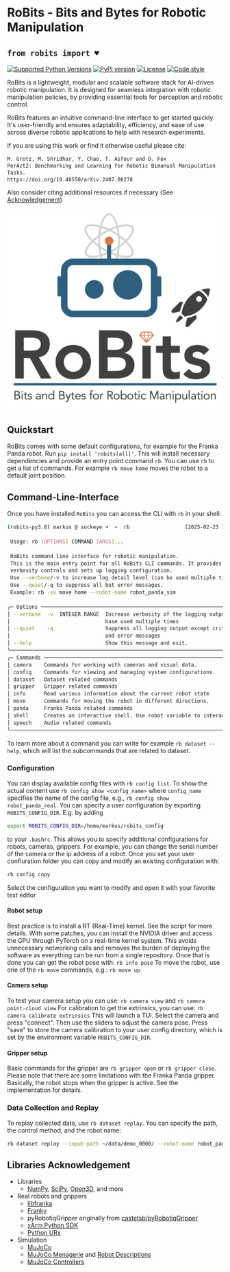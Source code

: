# RoBits - Bits and Bytes for Robotic Manipulation

## `from robits import ♥`

[![Supported Python Versions](https://img.shields.io/pypi/pyversions/robits)](https://pypi.org/project/robits/) 
[![PyPI version](https://img.shields.io/pypi/v/robits)](https://pypi.org/project/robits/) 
[![License](https://img.shields.io/pypi/l/robits)](https://github.com/markusgrotz/robits/LICENSE.md)
[![Code style](https://img.shields.io/badge/code%20style-black-black)](https://black.readthedocs.io/en/stable/)


RoBits is a lightweight, modular and scalable software stack for AI-driven
robotic manipulation.  It is designed for seamless integration with robotic
manipulation policies, by providing essential tools for perception and robotic
control.

RoBits features an intuitive command-line interface to get started quickly.
It's user-friendly and ensures adaptability, efficiency, and ease of use across
diverse robotic applications to help with research experiments.

If you are using this work or find it otherwise useful please cite:
```
M. Grotz, M. Shridhar, Y. Chao, T. Asfour and D. Fox
PerAct2: Benchmarking and Learning for Robotic Bimanual Manipulation Tasks.
https://doi.org/10.48550/arXiv.2407.00278
```

Also consider citing additional resources if necessary (See [Acknowledgement](#Acknowledgement))


![Logo](https://raw.githubusercontent.com/markusgrotz/robits/master/docs/source/_static/logo.png)


## Quickstart

RoBits comes with some default configurations, for example for the Franka Panda
robot. Run `pip install 'robits[all]'`. This will install necessary dependencies and
provide an entry point command `rb`. You can use `rb` to get a list of
commands. For example `rb move home` moves the robot to a default joint
position.

## Command-Line-Interface

Once you have installed `RoBits` you can access the CLI with `rb` in your shell:
```bash
(robits-py3.8) markus @ sockeye ➜  ~  rb                  [2025-02-23 19:53:43]
                                                                                
 Usage: rb [OPTIONS] COMMAND [ARGS]...                                          
                                                                                
 RoBits command line interface for robotic manipulation.                        
 This is the main entry point for all RoBits CLI commands. It provides global   
 verbosity controls and sets up logging configuration.                          
 Use --verbose/-v to increase log detail level (can be used multiple times).    
 Use --quiet/-q to suppress all but error messages.                             
 Example: rb -vv move home --robot-name robot_panda_sim                         
                                                                                
╭─ Options ────────────────────────────────────────────────────────────────────╮
│ --verbose  -v  INTEGER RANGE  Increase verbosity of the logging output. Can  │
│                               base used multiple times                       │
│ --quiet    -q                 Suppress all logging output except critical    │
│                               and error messages                             │
│ --help                        Show this message and exit.                    │
╰──────────────────────────────────────────────────────────────────────────────╯
╭─ Commands ───────────────────────────────────────────────────────────────────╮
│ camera    Commands for working with cameras and visual data.                 │
│ config    Commands for viewing and managing system configurations.           │
│ dataset   Dataset related commands                                           │
│ gripper   Gripper related commands                                           │
│ info      Read various information about the current robot state             │
│ move      Commands for moving the robot in different directions.             │
│ panda     Franka Panda related commands                                      │
│ shell     Creates an interactive shell. Use robot variable to interact       │
│ speech    Audio related commands                                             │
╰──────────────────────────────────────────────────────────────────────────────╯
```
To learn more about a command you can write for example `rb dataset --help`,
which will list the subcommands that are related to dataset.


### Configuration

You can display available config files with `rb config list`. To show the
actual content use `rb config show <config_name>` where `config_name`
specifies the name of the config file, e.g., `rb config show robot_panda_real`.
You can specify a user configuration by exporting `ROBITS_CONFIG_DIR`. E.g. by adding
```bash
export ROBITS_CONFIG_DIR=/home/markus/robits_config
```
to your `.bashrc`.
This allows you to specify additional configurations for robots, cameras,
grippers.  For example, you can change the serial number of the camera or the
ip address of a robot.
Once you set your user confiuration folder you can copy and modify an existing configuration with:
```bash
rb config copy
```
Select the configuration you want to modify and open it with your favorite text editor


#### Robot setup

Best practice is to install a RT (Real-Time) kernel. See the script for more details.
With some patches, you can install the NVIDIA driver and access the GPU through
PyTorch on a real-time kernel system. This avoids unnecessary networking calls
and removes the burden of deploying the software as everything can be run from a
single repository.
Once that is done you can get the robot pose with:
`rb info pose` 
To move the robot, use one of the `rb move` commands, e.g.:
`rb move up`

#### Camera setup

To test your camera setup you can use:
`rb camera view` and `rb camera point-cloud view`
For calibration to get the extrinsics, you can use:
`rb camera calibrate extrinsics`
This will launch a TUI. Select the camera and press "connect". Then use the
sliders to adjust the camera pose. Press "save" to store the camera calibration
to your user config directory, which is set by the environment variable
`ROBITS_CONFIG_DIR`.

#### Gripper setup

Basic commands for the gripper are `rb gripper open` or `rb gripper close`.
Please note that there are some limitations with the Franka Panda gripper.
Basically, the robot stops when the gripper is active. See the implementation
for details.

### Data Collection and Replay

To replay collected data, use `rb dataset replay`. You can specify the path, the control method, and the robot name:
```bash
rb dataset replay --input-path ~/data/demo_0000/ --robot-name robot_panda_sim --control-method position
```


## Libraries Acknowledgement

- Libraries
  - [NumPy](https://numpy.org), [SciPy](https://scipy.org/), [Open3D](https://www.open3d.org/), and more
- Real robots and grippers
  - [libfranka](https://github.com/frankaemika/libfranka)
  - [Franky](https://github.com/TimSchneider42/franky)
  - pyRobotiqGripper originally from [castetsb/pyRobotiqGripper](https://github.com/castetsb/pyRobotiqGripper)
  - [xArm Python SDK](https://github.com/xArm-Developer/xArm-Python-SDK)
  - [Python URx](https://github.com/SintefManufacturing/python-urx)
- Simulation
  - [MuJoCo](https://mujoco.org/)
  - [MuJoCo Menagerie](https://github.com/google-deepmind/mujoco_menagerie) and [Robot Descriptions](https://github.com/robot-descriptions/robot_descriptions)
  - [MuJoCo Controllers](https://github.com/kevinzakka/mjctrl)
